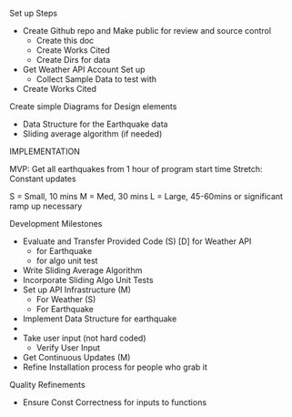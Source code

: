 
Set up Steps 
- Create Github repo and Make public for review and source control 
    - Create this doc
    - Create Works Cited
    - Create Dirs for data 
- Get Weather API Account Set up
    - Collect Sample Data to test with
- Create Works Cited 

Create simple Diagrams for Design elements 
- Data Structure for the Earthquake data 
- Sliding average algorithm (if needed)


IMPLEMENTATION

MVP: Get all earthquakes from 1 hour of program start time
Stretch: Constant updates 

S = Small, 10 mins
M = Med, 30 mins 
L = Large, 45-60mins or significant ramp up necessary

Development Milestones 
- Evaluate and Transfer Provided Code (S) 
    [D] for Weather API 
    - for Earthquake 
    - for algo unit test 
- Write Sliding Average Algorithm 
- Incorporate Sliding Algo Unit Tests 
- Set up API Infrastructure (M)
    - For Weather (S)
    - For Earthquake 
- Implement Data Structure for earthquake 
- 
- Take user input (not hard coded)
    - Verify User Input 
- Get Continuous Updates (M)
- Refine Installation process for people who grab it 

Quality Refinements 
- Ensure Const Correctness for inputs to functions 



